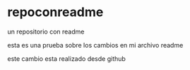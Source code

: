 # repoconreadme
un repositorio con readme


esta es una prueba sobre los cambios en mi archivo readme

este cambio esta realizado desde github
